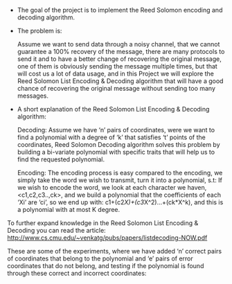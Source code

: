 - The goal of the project is to implement the Reed Solomon encoding and decoding algorithm.

- The problem is:

	Assume we want to send data through a noisy channel, that we cannot guarantee a 100% recovery of the message, there are many protocols to send it and to have a better change of recovering the original message, one of them is obviously sending the message multiple times, but that will cost us a lot of data usage, and in this Project we will explore the Reed Solomon List Encoding & Decoding algorithm that will have a good chance of recovering the original message without sending too many messages.

- A short explanation of the Reed Solomon List Encoding & Decoding algorithm:

	Decoding: Assume we have ‘n’ pairs of coordinates, were we want to find a polynomial with a degree of ‘k’ that satisfies ‘t’ points of the coordinates, Reed Solomon Decoding algorithm solves this problem by building a bi-variate polynomial with specific traits that will help us to find the requested polynomial.

	Encoding: The encoding process is easy compared to the encoding, we simply take the word we wish to transmit, turn it into a polynomial, s.t:
If we wish to encode the word, we look at each character we haven, <c1,c2,c3..,ck>, and we build a polynomial that the coefficients of each ‘Xi’ are ‘ci’, so we end up with:
c1+(c2*X)+(c3*X^2)...+(ck*X^k), and this is a polynomial with at most K degree.

To further expand knowledge in the Reed Solomon List Encoding & Decoding you can read the article: http://www.cs.cmu.edu/~venkatg/pubs/papers/listdecoding-NOW.pdf

These are some of the experiments, where we have added ‘n’ correct pairs of coordinates that belong to the polynomial and ‘e’ pairs of error coordinates that do not belong, and testing if the polynomial is found through these correct and incorrect coordinates:
